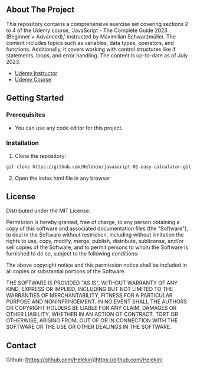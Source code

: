## About The Project

This repository contains a comprehensive exercise set covering sections 2 to 4 of the Udemy course, 'JavaScript - The Complete Guide 2023 (Beginner + Advanced),' instructed by Maximilian Schwarzmüller. The content includes topics such as variables, data types, operators, and functions. Additionally, it covers working with control structures like if statements, loops, and error handling. The content is up-to-date as of July 2023.

- [Udemy Instructor](https://www.udemy.com/user/maximilian-schwarzmuller/)
- [Udemy Course](https://www.udemy.com/course/javascript-the-complete-guide-2020-beginner-advanced/)

## Getting Started

### Prerequisites

- You can use any code editor for this project.

### Installation

1. Clone the repository:

```sh
git clone https://github.com/Helekin/javascript-01-easy-calculator.git
```

2. Open the index.html file in any browser

## License

Distributed under the MIT License.

Permission is hereby granted, free of charge, to any person obtaining a copy of this software and associated documentation files (the "Software"), to deal in the Software without restriction, including without limitation the rights to use, copy, modify, merge, publish, distribute, sublicense, and/or sell copies of the Software, and to permit persons to whom the Software is furnished to do so, subject to the following conditions:

The above copyright notice and this permission notice shall be included in all copies or substantial portions of the Software.

THE SOFTWARE IS PROVIDED "AS IS", WITHOUT WARRANTY OF ANY KIND, EXPRESS OR IMPLIED, INCLUDING BUT NOT LIMITED TO THE WARRANTIES OF MERCHANTABILITY, FITNESS FOR A PARTICULAR PURPOSE AND NONINFRINGEMENT. IN NO EVENT SHALL THE AUTHORS OR COPYRIGHT HOLDERS BE LIABLE FOR ANY CLAIM, DAMAGES OR OTHER LIABILITY, WHETHER IN AN ACTION OF CONTRACT, TORT OR OTHERWISE, ARISING FROM, OUT OF OR IN CONNECTION WITH THE SOFTWARE OR THE USE OR OTHER DEALINGS IN THE SOFTWARE.

## Contact

Github: [https://github.com/Helekin](https://github.com/Helekin)

